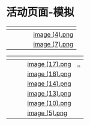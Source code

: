 # 活动页面-模拟



<table data-card-size="large" data-view="cards"><thead><tr><th></th><th align="center"></th><th></th><th></th><th data-hidden data-card-cover data-type="files"></th></tr></thead><tbody><tr><td></td><td align="center"></td><td></td><td></td><td><a href="../.gitbook/assets/image (4).png">image (4).png</a></td></tr><tr><td></td><td align="center"></td><td></td><td></td><td><a href="../.gitbook/assets/image (7).png">image (7).png</a></td></tr></tbody></table>

<table data-view="cards"><thead><tr><th></th><th></th><th></th><th data-hidden data-card-cover data-type="files"></th><th data-hidden data-card-target data-type="content-ref"></th></tr></thead><tbody><tr><td></td><td></td><td></td><td><a href="../.gitbook/assets/image (17).png">image (17).png</a></td><td><a href="../">..</a></td></tr><tr><td></td><td></td><td></td><td><a href="../.gitbook/assets/image (16).png">image (16).png</a></td><td></td></tr><tr><td></td><td></td><td></td><td><a href="../.gitbook/assets/image (14).png">image (14).png</a></td><td></td></tr><tr><td></td><td></td><td></td><td><a href="../.gitbook/assets/image (13).png">image (13).png</a></td><td></td></tr><tr><td></td><td></td><td></td><td><a href="../.gitbook/assets/image (10).png">image (10).png</a></td><td></td></tr><tr><td></td><td></td><td></td><td><a href="../.gitbook/assets/image (5).png">image (5).png</a></td><td></td></tr></tbody></table>

